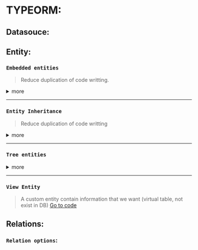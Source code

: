 # TYPEORM:

## Datasouce:

## Entity:

### `Embedded entities`

> Reduce duplication of code writting.

<details>

  <summary>more</summary>
  <blockquote>

```js
  class TimeLog {
    @Column({ type: Date, nullable: false, name: "createdDate" })
    createdDate: Date;

  @Column({ type: Date, nullable: false, name: "updatedDate" })
  updatedDate: Date;
  }

  @Entity()
  export class EmbeddedEntity {
  @PrimaryGeneratedColumn("uuid")
  id: string;

  @Column()
  props1: string;

  @Column(() => TimeLog)
  timeLog: TimeLog;
  }

  // SQL
  CREATE TABLE IF NOT EXISTS public.embedded_entity (
  id uuid NOT NULL DEFAULT uuid_generate_v4(),
  props1 character varying COLLATE pg_catalog."default" NOT NULL,
  "timeLogCreateddate" timestamp without time zone NOT NULL,
  "timeLogUpdateddate" timestamp without time zone NOT NULL,
  CONSTRAINT "PK_2286d1ffdaf9f9abb70e11a68af" PRIMARY KEY (id)
  )
```

  </blockquote>
</details>

---

### `Entity Inheritance`

> Reduce duplication of code writting

<details>
  <summary>more</summary>

```js
abstract class Content {
@PrimaryGeneratedColumn("uuid")
id: string;

@Column({ type: Date, nullable: true })
createdAt: Date;

@Column()
updatedAt: Date;
}

@Entity()
export class EntityInheritance extends Content {
@Column()
author: string;

@Column()
title: string;
}

CREATE TABLE IF NOT EXISTS public.entity_inheritance
(
    id uuid NOT NULL DEFAULT uuid_generate_v4(),
    "createdAt" timestamp without time zone,
    "updatedAt" timestamp without time zone NOT NULL,
    author character varying COLLATE pg_catalog."default" NOT NULL,
    title character varying COLLATE pg_catalog."default" NOT NULL,
    CONSTRAINT "PK_4e270010d6ef40bf8f9e8ac7beb" PRIMARY KEY (id)
)

```

</details>

---

### `Tree entities`

<details>
<summary>more</summary>
<blockquote>

Adjacency li
Nested

Materialized Path (aka Path Enumeration)f

Closure table

Working with tree entities

</blockquote>
</details>

---

### `View Entity`

> A custom entity contain information that we want (virtual table, not exist in DB)
> <a href='https://github.com/thanhtrungvo8401/typeorm-expressjs-typescript/blob/master/src/entity/ViewEntites.ts' target='_blank' >Go to code</a>

## Relations:

### `Relation options`:
